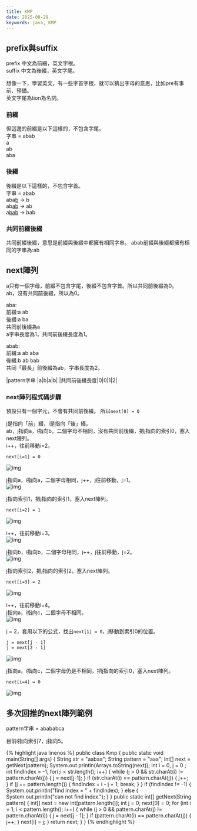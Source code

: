 ```yaml
---
title: KMP
date: 2025-08-29
keywords: java, KMP
---
```

## prefix與suffix
prefix 中文為前綴，英文字根。<br>
suffix 中文為後綴，英文字尾。<br>

想像一下，學習英文，有一些字首字根，就可以猜出字母的意思，比如pre有事前、預備。<br>
英文字尾為tion為名詞。<br>

### 前綴
但這邊的前綴是以下這樣的，不包含字尾。<br>
字串 = abab<br>
a<br>
<span class="markline">ab</span><br>
aba<br>

### 後綴
後綴是以下這樣的，不包含字首。<br>
字串 = abab<br>
aba<u>b</u> → b<br>
ab<u>ab</u> → <span class="markline">ab</span><br>
a<u>bab</u> →  bab<br>

### 共同前綴後綴
共同前綴後綴，意思是前綴與後綴中都擁有相同字串。
abab前綴與後綴都擁有相同的字串為:<span class="markline">ab</span>

## next陣列
a只有一個字母，前綴不包含字尾，後綴不包含字首。所以共同前後綴為0。<br>
ab，沒有共同前後綴，所以為0。<br>

aba:<br>
前綴:a ab<br>
後綴:a ba<br>
共同前後綴為a<br>
a字串長度為1，共同前後綴長度為1。<br>

abab:<br>
前綴:a ab aba<br>
後綴:b ab bab<br>
共同「最長」前後綴為ab，字串長度為2。<br>

|pattern字串 |a|b|a|b|
|共同前後綴長度|0|0|1|2|

### next陣列程式碼步驟
預設只有一個字元，不會有共同前後綴。
所以`next[0] = 0`

j是指向「前」綴，i是指向「後」綴。<br>
ab，j指向a，i指向b，二個字母不相同，沒有共同前後綴，把j指向的索引0，塞入next陣列。<br>
i\+\+，往前移動i=2。<br>
```
next[i=1] = 0
```
![img]({{site.imgurl}}/java_datastruct/kmp_p1.png)<br>

j指向a，i指向a，二個字母相同，j\+\+，j往前移動，j=1。<br>
![img]({{site.imgurl}}/java_datastruct/kmp_p2.png)<br>

j指向索引1，把j指向的索引1，塞入next陣列。<br>
```
next[i=2] = 1
```
![img]({{site.imgurl}}/java_datastruct/kmp_p3.png)<br>

i\+\+，往前移動i=3。<br>
![img]({{site.imgurl}}/java_datastruct/kmp_p4.png)<br>

j指向b，i指向b，二個字母相同，j\+\+，j往前移動，j=2。<br>
![img]({{site.imgurl}}/java_datastruct/kmp_p5.png)<br>

j指向索引2，把j指向的索引2，塞入next陣列。<br>
```
next[i=3] = 2
```
![img]({{site.imgurl}}/java_datastruct/kmp_p6.png)<br>

i\+\+，往前移動i=4。<br>
j指向a，i指向c，二個字母不相同。<br>
![img]({{site.imgurl}}/java_datastruct/kmp_p7.png)<br>

j = 2，套用以下的公式，找出`next[1] = 0`，j移動到索引0的位置。
```
j = next[j - 1]
j = next[2 - 1]
```
![img]({{site.imgurl}}/java_datastruct/kmp_p8.png)<br>

j指向a，i指向c，二個字母仍是不相同，把j指向的索引0，塞入next陣列。
```
next[i=4] = 0
```
![img]({{site.imgurl}}/java_datastruct/kmp_p9.png)<br>

## 多次回推的next陣列範例
pattern字串 = abababca

目前i指向索引7，j指向5。



{% highlight java linenos %}
public class Kmp {
  public static void main(String[] args) {
    String str = "aabaa";
    String pattern = "aaa";
    int[] next = getNext(pattern);
    System.out.println(Arrays.toString(next));
    int i = 0, j = 0 ;
    int findIndex = -1;
    for(;i < str.length(); i++) {
      while (j > 0 && str.charAt(i) != pattern.charAt(j)) {
        j = next[j-1];
      }
      if (str.charAt(i) == pattern.charAt(j)) {
        j++;
      }
      if (j == pattern.length()) {
        findIndex = i - j + 1;
        break;
      }
    }
    if (findIndex != -1) {
      System.out.println("find index = " + findIndex);
    } else {
      System.out.println("can not find index.");
    }
  }
  public static int[] getNext(String pattern) {
    int[] next = new int[pattern.length()];
    int j = 0;
    next[0] = 0;
    for (int i = 1; i < pattern.length(); i++) {
      while (j > 0 && pattern.charAt(j) != pattern.charAt(i)) {
        j = next[j - 1];
      }
      if (pattern.charAt(i) == pattern.charAt(j)) {
        j++;
      }
      next[i] = j;
    }
    return next;
  }
}
{% endhighlight %}